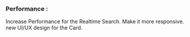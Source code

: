 ### Performance :

Increase Performance for the Realtime Search.
Make it more responsive.
new UI/UX design for the Card.
